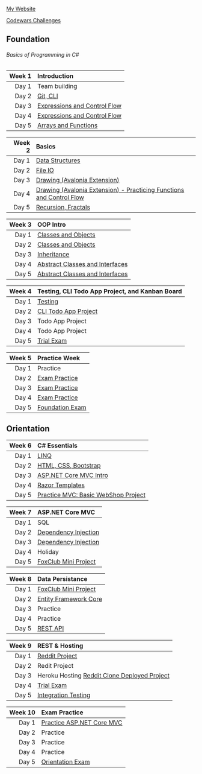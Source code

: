 [My Website](https://lucieyarish.github.io)

[Codewars Challenges](https://github.com/lucieyarish/codewars)

## Foundation 

###### Basics of Programming in C#

  Week 1 | Introduction
  -------:|:-----------------------
  Day 1  | Team building
  Day 2  | [Git, CLI](https://github.com/green-fox-academy/lucieyarish/tree/master/week-01/day-2)
  Day 3  | [Expressions and Control Flow](https://github.com/green-fox-academy/lucieyarish/tree/master/week-01/day-3)
  Day 4  | [Expressions and Control Flow](https://github.com/green-fox-academy/lucieyarish/tree/master/week-01/day-4)
  Day 5  | [Arrays and Functions](https://github.com/green-fox-academy/lucieyarish/tree/master/week-01/day-5)
  
  Week 2  | Basics
  -------:|:-----------------------
  Day 1  | [Data Structures](https://github.com/green-fox-academy/lucieyarish/tree/master/week-02/day-1)
  Day 2  | [File IO](https://github.com/green-fox-academy/lucieyarish/tree/master/week-02/day-2)
  Day 3  | [Drawing (Avalonia Extension)](https://github.com/green-fox-academy/lucieyarish/tree/master/week-02/day-3)
  Day 4  | [Drawing (Avalonia Extension) - Practicing Functions and Control Flow](https://github.com/green-fox-academy/lucieyarish/tree/master/week-02/day-4)
  Day 5  | [Recursion, Fractals](https://github.com/green-fox-academy/lucieyarish/tree/master/week-02/day-5)
  
  Week 3  | OOP Intro
  -------:|:-----------------------
  Day 1  | [Classes and Objects](https://github.com/green-fox-academy/lucieyarish/tree/master/week-03/day-1)
  Day 2  | [Classes and Objects](https://github.com/green-fox-academy/lucieyarish/tree/master/week-03/day-2)
  Day 3  | [Inheritance](https://github.com/green-fox-academy/lucieyarish/tree/master/week-03/day-3)
  Day 4  | [Abstract Classes and Interfaces](https://github.com/green-fox-academy/lucieyarish/tree/master/week-03/day-4)
  Day 5  | [Abstract Classes and Interfaces](https://github.com/green-fox-academy/lucieyarish/tree/master/week-03/day-5)
  
  Week 4  | Testing, CLI Todo App Project, and Kanban Board
  -------:|:-----------------------
  Day 1  | [Testing](https://github.com/green-fox-academy/lucieyarish/tree/master/week-04/day-1)
  Day 2  | [CLI Todo App Project](https://github.com/green-fox-academy/lucieyarish_handle-todo-app)
  Day 3  | Todo App Project
  Day 4  | Todo App Project
  Day 5  | [Trial Exam](https://github.com/lucieyarish/ideals-foundation-trial-exam)
  
  Week 5  | Practice Week
  -------:|:-----------------------
  Day 1  | Practice
  Day 2  | [Exam Practice](https://github.com/green-fox-academy/lucieyarish/tree/master/week-05/day-2)
  Day 3  | [Exam Practice](https://github.com/green-fox-academy/lucieyarish/tree/master/week-05/day-3)
  Day 4  | [Exam Practice](https://github.com/green-fox-academy/lucieyarish/tree/master/week-05/day-4)
  Day 5  | [Foundation Exam](https://github.com/lucieyarish/CanaIdeals-foundation-normal-exam)

## Orientation

  Week 6  | C# Essentials
  -------:|:-----------------------
  Day 1  | [LINQ](https://github.com/green-fox-academy/lucieyarish/tree/master/week-06/day-1)
  Day 2  | [HTML, CSS, Bootstrap](https://github.com/green-fox-academy/lucieyarish/tree/master/week-06/day-2)
  Day 3  | [ASP.NET Core MVC Intro](https://github.com/green-fox-academy/lucieyarish/tree/master/week-06/day-3)
  Day 4  | [Razor Templates](https://github.com/green-fox-academy/lucieyarish/tree/master/week-06/day-4)
  Day 5  | [Practice MVC: Basic WebShop Project](https://github.com/green-fox-academy/lucieyarish/tree/master/week-06/day-5)
  
  Week 7  | ASP.NET Core MVC
  -------:|:-----------------------
  Day 1  | SQL
  Day 2  | [Dependency Injection](https://github.com/green-fox-academy/lucieyarish/tree/master/week-07/day-2)
  Day 3  | [Dependency Injection](https://github.com/green-fox-academy/lucieyarish/tree/master/week-07/day-3)
  Day 4  | Holiday
  Day 5  | [FoxClub Mini Project](https://github.com/green-fox-academy/lucieyarish/tree/master/week-07/day-5)
  
  Week 8  | Data Persistance
  -------:|:-----------------------
  Day 1  | [FoxClub Mini Project](https://github.com/green-fox-academy/lucieyarish/tree/master/week-07/day-5)
  Day 2  | [Entity Framework Core](https://github.com/green-fox-academy/lucieyarish/tree/master/week-08/day-2)
  Day 3  | Practice
  Day 4  | Practice
  Day 5  | [REST API](https://github.com/green-fox-academy/lucieyarish/tree/master/week-08/day-5)
  
  Week 9  | REST & Hosting
  -------:|:-----------------------
  Day 1  | [Reddit Project](https://github.com/green-fox-academy/lucieyarish/tree/master/week-09/day-1)
  Day 2  | Redit Project
  Day 3  | Heroku Hosting [Reddit Clone Deployed Project](https://reddit-clone-by-lucie.herokuapp.com)
  Day 4  | [Trial Exam](https://github.com/green-fox-academy/lucieyarish/tree/master/week-09/day-4)
  Day 5  | [Integration Testing](https://github.com/green-fox-academy/lucieyarish/tree/master/week-09/day-5)
  
  Week 10  | Exam Practice
  -------:|:-----------------------
  Day 1  | [Practice ASP.NET Core MVC](https://github.com/lucieyarish/PracticeMVC)
  Day 2  | Practice
  Day 3  | Practice
  Day 4  | Practice
  Day 5  | [Orientation Exam](https://github.com/lucieyarish/canaIdeals-orientation-normal-exam)
